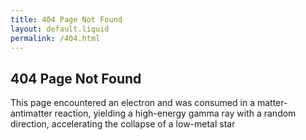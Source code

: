 ```yaml
---
title: 404 Page Not Found
layout: default.liquid
permalink: /404.html
---
```

<section class="about meat">
<div class="inner">

# 404 Page Not Found

This page encountered an electron and was consumed in a matter-antimatter
reaction, yielding a high-energy gamma ray with a random direction, accelerating
the collapse of a low-metal star
